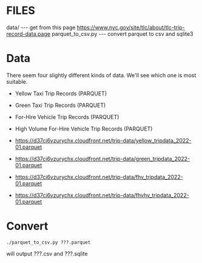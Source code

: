 # FILES

data/ --- get from this page https://www.nyc.gov/site/tlc/about/tlc-trip-record-data.page
  parquet_to_csv.py --- convert parquet to csv and sqlite3
  
# Data

There seem four slightly different kinds of data. 
We'll see which one is most suitable.

* Yellow Taxi Trip Records (PARQUET)
* Green Taxi Trip Records (PARQUET)
* For-Hire Vehicle Trip Records (PARQUET)
* High Volume For-Hire Vehicle Trip Records (PARQUET)

* https://d37ci6vzurychx.cloudfront.net/trip-data/yellow_tripdata_2022-01.parquet
* https://d37ci6vzurychx.cloudfront.net/trip-data/green_tripdata_2022-01.parquet
* https://d37ci6vzurychx.cloudfront.net/trip-data/fhv_tripdata_2022-01.parquet
* https://d37ci6vzurychx.cloudfront.net/trip-data/fhvhv_tripdata_2022-01.parquet
  
# Convert

```
./parquet_to_csv.py ???.parquet 
```

will output ???.csv and ???.sqlite
